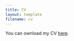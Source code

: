 ```yaml
---
title: CV
layout: template
filename: cv
--- 
```


You can ownload my CV [here](download/cv_manfei_li.pdf 'cv_manfei_li.pdf').
